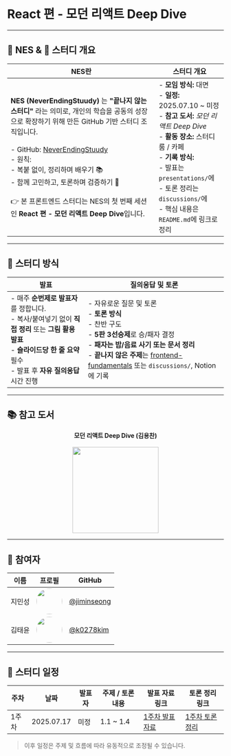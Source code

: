 # React 편 - 모던 리액트 Deep Dive

---

## 🌱 NES & 🧾 스터디 개요

| NES란 | 스터디 개요 |
|-------|-------------|
| **NES (NeverEndingStuudy)** 는 **"끝나지 않는 스터디"** 라는 의미로, 개인의 학습을 공동의 성장으로 확장하기 위해 만든 GitHub 기반 스터디 조직입니다.<br><br>- GitHub: [NeverEndingStuudy](https://github.com/NeverEndingStuudy)<br>- 원칙:<br>  - 복붙 없이, 정리하며 배우기 📚<br>  - 함께 고민하고, 토론하며 검증하기 🧠<br><br>👉 본 프론트엔드 스터디는 NES의 첫 번째 세션인 **React 편 - 모던 리액트 Deep Dive**입니다. | - **모임 방식:** 대면<br>- **일정:** 2025.07.10 ~ 미정<br>- **참고 도서:** *모던 리액트 Deep Dive*<br>- **활동 장소:** 스터디룸 / 카페<br>- **기록 방식:**<br>  - 발표는 `presentations/`에<br>  - 토론 정리는 `discussions/`에<br>  - 핵심 내용은 `README.md`에 링크로 정리 |

---

## 🧠 스터디 방식

| 발표 | 질의응답 및 토론 |
|------|------------------|
| - 매주 **순번제로 발표자**를 정합니다.<br>- 복사/붙여넣기 없이 **직접 정리** 또는 **그림 활용 발표**<br>- **슬라이드당 한 줄 요약** 필수<br>- 발표 후 **자유 질의응답** 시간 진행 | - 자유로운 질문 및 토론<br>- **토론 방식**<br>  - 찬반 구도<br>  - **5판 3선승제**로 승/패자 결정<br>  - **패자는 밥/음료 사기 또는 문서 정리**<br>- **끝나지 않은 주제**는 [frontend-fundamentals](https://github.com/toss/frontend-fundamentals) 또는 `discussions/`, Notion에 기록 |

---

## 📚 참고 도서

<div align="center">

**모던 리액트 Deep Dive (김용찬)**  
<br>
<img src="https://contents.kyobobook.co.kr/sih/fit-in/458x0/pdt/9791158394646.jpg" width="200"/>

</div>

---

## 👥 참여자

| 이름     | 프로필                                                                                  | GitHub |
|----------|------------------------------------------------------------------------------------------|--------|
| 지민성   | <img src="https://avatars.githubusercontent.com/u/132000885?v=4" width="60" style="border-radius: 50%;"/> | [@jiminseong](https://github.com/jiminseong) |
| 김태윤   | <img src="https://avatars.githubusercontent.com/u/19889463?v=4" width="60" style="border-radius: 50%;"/> | [@k0278kim](https://github.com/k0278kim) |

---

## 📅 스터디 일정

| 주차   | 날짜         | 발표자 | 주제 / 토론 내용     | 발표 자료 링크                            | 토론 정리 링크                            |
|--------|--------------|--------|----------------------|-------------------------------------------|-------------------------------------------|
| 1주차 | 2025.07.17   | 미정   | 1.1 ~ 1.4            | [1주차 발표 자료](presentations/week1.md) | [1주차 토론 정리](discussions/week1.md)  |

> 이후 일정은 주제 및 흐름에 따라 유동적으로 조정될 수 있습니다.

